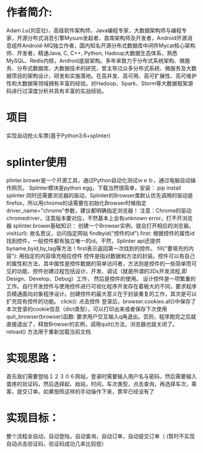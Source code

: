 # 作者简介: 
Adam Lu(刘亚壮)，高级软件架构师，Java编程专家，大数据架构师与编程专家，开源分布式消息引擎Mysum发起者、首席架构师及开发者，Android开源消息组件Android-MQ独立作者，国内知名开源分布式数据库中间件Mycat核心架构师、开发者，精通Java, C, C++, Python, Hadoop大数据生态体系，熟悉MySQL、Redis内核，Android底层架构。多年来致力于分布式系统架构、微服务、分布式数据库、大数据技术的研究，曾主导过众多分布式系统、微服务及大数据项目的架构设计、研发和实施落地。在高并发、高可用、高可扩展性、高可维护性和大数据等领域拥有丰富的经验。对Hadoop、Spark、Storm等大数据框架源码进行过深度分析并具有丰富的实战经验。

# 项目
实现自动抢火车票(基于Python3.6+splinter)

# splinter使用
plinter.brower是一个开源工具，通过Python自动化测试ｗｅｂ，通过电脑自动操作网页。
Splinter模块是python egg，下载当然很简单，安装： pip install splinter
同时还需要浏览器的驱动，Splinter的Browser类默认优先调用的驱动是firefox，所以用chrome的话需要在初始化Browser时候指定driver_name="chrome"参数，建议都明确指定浏览器！
注意：Chrome的驱动chromedriver，注意版本要对应，不然基本上会有unknown error，打不开浏览器
splinter.brower基础知识：
创建一个Browser实例，就会打开相应的浏览器。
visit(url): 故名思议，访问指定网站
findbyid("控件的id").first: 根据控件的属性id找到控件，一般控件都有独立唯一的id。不然，Splinter api还提供byname,byid,by_tag等方法！first表示返回第一次找到的控件。
fill("要填充的内容"): 用指定的内容填充相应控件
控件是指对数据和方法的封装。控件可以有自己的属性和方法，其中属性是控件数据的简单访问者，方法则是控件的一些简单而可见的功能、控件创建过程包括设计、开发、调试（就是所谓的3Ds开发流程,即Design、Develop、Debug）工作， 然后是控件的使用。
设计控件是一项繁重的工作。自行开发控件与使用控件进行可视化程序开发存在着极大的不同，要求程序员精通面向对象程序设计。创建控件的最大意义在于封装重复的工作，其次是可以扩充现有控件的功能。
click(): 点击控件
登录后，browser.cookies.all()中保存了本次登录的cookie信息（dict类型），可以打印出来或者保存下次使用
quit_browser(browser)函数: 要求用户交互输入q再退出。否则，程序跑完之后就直接退出了，释放Browser的实例，调用quit()方法，浏览器也就关闭了。
reload() 方法用于重新加载当前文档

# 实现思路：
首先我们需要登陆１２３０６网站，登录时需要输入用户名与密码，然后需要输入蛋疼的验证码，然后选择起、始站，时间，车次类型，点击查询，再选择车次，乘客，提交订单。如果按照这样的手动操作下来，票早已经没有了

# 实现目标：
整个流程全自动，自动登陆，自动查询，自动订单，自动提交订单（ (暂时不实现自动点击验证码，验证码成功几率比较低）


